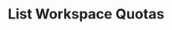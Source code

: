 ---
title: List Workspace Quotas
excerpt: List workspace quotas
api:
  file: botpress-api.json
  operationId: listWorkspaceQuotas
deprecated: false
hidden: false
metadata:
  title: ''
  description: ''
  robots: index
next:
  description: ''
---